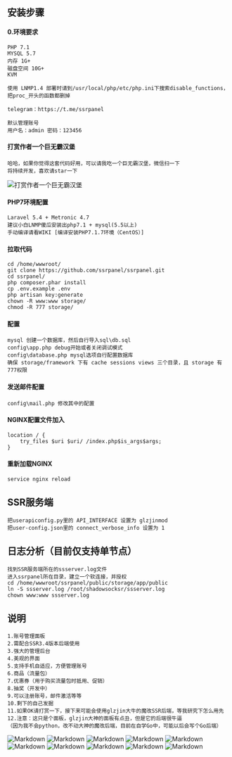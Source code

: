 ## 安装步骤
#### 0.环境要求
````
PHP 7.1
MYSQL 5.7
内存 1G+
磁盘空间 10G+
KVM

使用 LNMP1.4 部署时请到/usr/local/php/etc/php.ini下搜索disable_functions，把proc_开头的函数都删掉

telegram：https://t.me/ssrpanel

默认管理账号
用户名：admin 密码：123456
````

#### 打赏作者一个巨无霸汉堡
````
哈哈，如果你觉得这套代码好用，可以请我吃一个巨无霸汉堡，微信扫一下
将持续开发，喜欢请star一下
````
![打赏作者一个巨无霸汉堡](https://raw.githubusercontent.com/ssrpanel/ssrpanel/723d6f9d35d10db7c57dab962c972035099a733f/public/assets/images/donate.jpeg)

#### PHP7环境配置
````
Laravel 5.4 + Metronic 4.7
建议小白LNMP傻瓜安装出php7.1 + mysql(5.5以上)
手动编译请看WIKI [编译安装PHP7.1.7环境（CentOS）]
````

#### 拉取代码
````
cd /home/wwwroot/
git clone https://github.com/ssrpanel/ssrpanel.git
cd ssrpanel/
php composer.phar install
cp .env.example .env
php artisan key:generate
chown -R www:www storage/
chmod -R 777 storage/
````

#### 配置
````
mysql 创建一个数据库，然后自行导入sql\db.sql
config\app.php debug开始或者关闭调试模式
config\database.php mysql选项自行配置数据库
确保 storage/framework 下有 cache sessions views 三个目录，且 storage 有777权限
````

#### 发送邮件配置
````
config\mail.php 修改其中的配置
````

#### NGINX配置文件加入
````
location / {
    try_files $uri $uri/ /index.php$is_args$args;
}
````

#### 重新加载NGINX
````
service nginx reload
````

## SSR服务端
````
把userapiconfig.py里的 API_INTERFACE 设置为 glzjinmod
把user-config.json里的 connect_verbose_info 设置为 1
````

## 日志分析（目前仅支持单节点）
````
找到SSR服务端所在的ssserver.log文件
进入ssrpanel所在目录，建立一个软连接，并授权
cd /home/wwwroot/ssrpanel/public/storage/app/public
ln -S ssserver.log /root/shadowsocksr/ssserver.log
chown www:www ssserver.log
````

## 说明
````
1.账号管理面板
2.需配合SSR3.4版本后端使用
3.强大的管理后台
4.美观的界面
5.支持手机自适应，方便管理账号
6.商品（流量包）
7.优惠券（用于购买流量包时抵用、促销）
8.抽奖（开发中）
9.可以注册账号，邮件激活等等
10.剩下的自己发掘
11.如果OK请打赏一下，接下来可能会使用glzjin大牛的魔改SSR后端，等我研究下怎么用先
12.注意：这只是个面板，glzjin大神的面板有点丑，但是它的后端很牛逼
（因为我不会python，改不动大神的魔改后端，目前在自学Go中，可能以后会写个Go后端）
````

![Markdown](http://i4.bvimg.com/1949/aac73bf589fbd785.png)
![Markdown](http://i4.bvimg.com/1949/a7c21b7504805130.png)
![Markdown](http://i4.bvimg.com/1949/ee4e72cab0deb8b0.png)
![Markdown](http://i4.bvimg.com/1949/ee21b577359a638a.png)
![Markdown](http://i1.ciimg.com/1949/6741b88c5a02d550.png)
![Markdown](http://i1.ciimg.com/1949/a12612d57fdaa001.png)
![Markdown](http://i1.ciimg.com/1949/c5c80818393d585e.png)
![Markdown](http://i1.ciimg.com/1949/c52861d84ed70039.png)
![Markdown](http://i1.ciimg.com/1949/83354a1cd7fbd041.png)
![Markdown](http://i1.bvimg.com/1949/13b6e4713a6d29c2.png)
